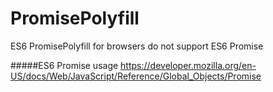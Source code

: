 # PromisePolyfill
ES6 PromisePolyfill for browsers do not support ES6 Promise

#####ES6 Promise usage https://developer.mozilla.org/en-US/docs/Web/JavaScript/Reference/Global_Objects/Promise
